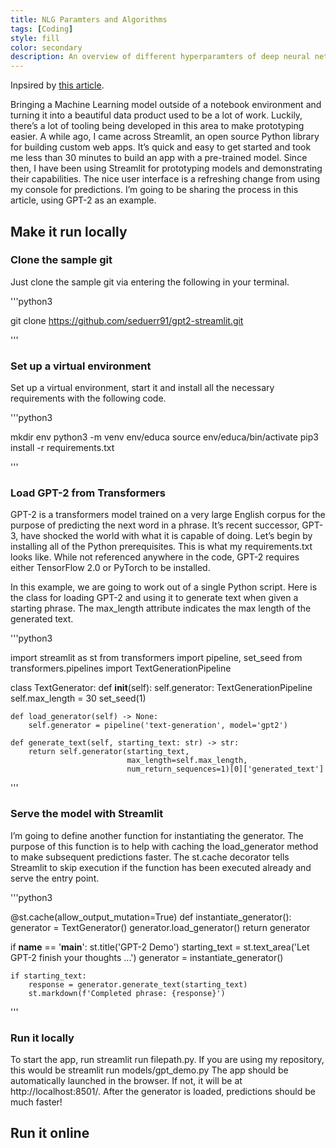 ```yaml
---
title: NLG Paramters and Algorithms
tags: [Coding]
style: fill
color: secondary
description: An overview of different hyperparamters of deep neural networks for text generation.
---
```


Inpsired by [this article](https://towardsdatascience.com/prototyping-machine-learning-models-with-streamlit-1134c34e9620).

Bringing a Machine Learning model outside of a notebook environment and turning it into a beautiful data product used to be a lot of work. Luckily, there’s a lot of tooling being developed in this area to make prototyping easier. A while ago, I came across Streamlit, an open source Python library for building custom web apps.
It’s quick and easy to get started and took me less than 30 minutes to build an app with a pre-trained model. Since then, I have been using Streamlit for prototyping models and demonstrating their capabilities. The nice user interface is a refreshing change from using my console for predictions.
I’m going to be sharing the process in this article, using GPT-2 as an example.

## Make it run locally

### Clone the sample git

Just clone the sample git via entering the following in your terminal.

'''python3

git clone https://github.com/seduerr91/gpt2-streamlit.git

'''

### Set up a virtual environment

Set up a virtual environment, start it and install all the necessary requirements with the following code.

'''python3

mkdir env
python3 -m venv env/educa
source env/educa/bin/activate
pip3 install -r requirements.txt

'''

### Load GPT-2 from Transformers

GPT-2 is a transformers model trained on a very large English corpus for the purpose of predicting the next word in a phrase. It’s recent successor, GPT-3, have shocked the world with what it is capable of doing.
Let’s begin by installing all of the Python prerequisites. This is what my requirements.txt looks like. While not referenced anywhere in the code, GPT-2 requires either TensorFlow 2.0 or PyTorch to be installed.

In this example, we are going to work out of a single Python script. Here is the class for loading GPT-2 and using it to generate text when given a starting phrase. The max_length attribute indicates the max length of the generated text.

'''python3  

import streamlit as st
from transformers import pipeline, set_seed
from transformers.pipelines import TextGenerationPipeline

class TextGenerator:
    def __init__(self):
        self.generator: TextGenerationPipeline
        self.max_length = 30
        set_seed(1)

    def load_generator(self) -> None:
        self.generator = pipeline('text-generation', model='gpt2')

    def generate_text(self, starting_text: str) -> str:
        return self.generator(starting_text,
                              max_length=self.max_length,
                              num_return_sequences=1)[0]['generated_text']

'''

### Serve the model with Streamlit

I’m going to define another function for instantiating the generator. The purpose of this function is to help with caching the load_generator method to make subsequent predictions faster.
The st.cache decorator tells Streamlit to skip execution if the function has been executed already and serve the entry point.

'''python3

@st.cache(allow_output_mutation=True)
def instantiate_generator():
    generator = TextGenerator()
    generator.load_generator()
    return generator

if __name__ == '__main__':
    st.title('GPT-2 Demo')
    starting_text = st.text_area('Let GPT-2 finish your thoughts ...')
    generator = instantiate_generator()

    if starting_text:
        response = generator.generate_text(starting_text)
        st.markdown(f'Completed phrase: {response}')    

'''

### Run it locally

To start the app, run streamlit run filepath.py. If you are using my repository, this would be streamlit run models/gpt_demo.py
The app should be automatically launched in the browser. If not, it will be at http://localhost:8501/. After the generator is loaded, predictions should be much faster!

## Run it online
